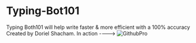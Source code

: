 # Typing-Bot101
Typing Both101 will help write faster &amp; more efficient with a 100% accuracy 
Created by Doriel Shacham.
In action ---->
![GithubPro](https://user-images.githubusercontent.com/97340087/157331127-5ba5eed2-7d83-4306-859b-9805ba6089b6.png)
